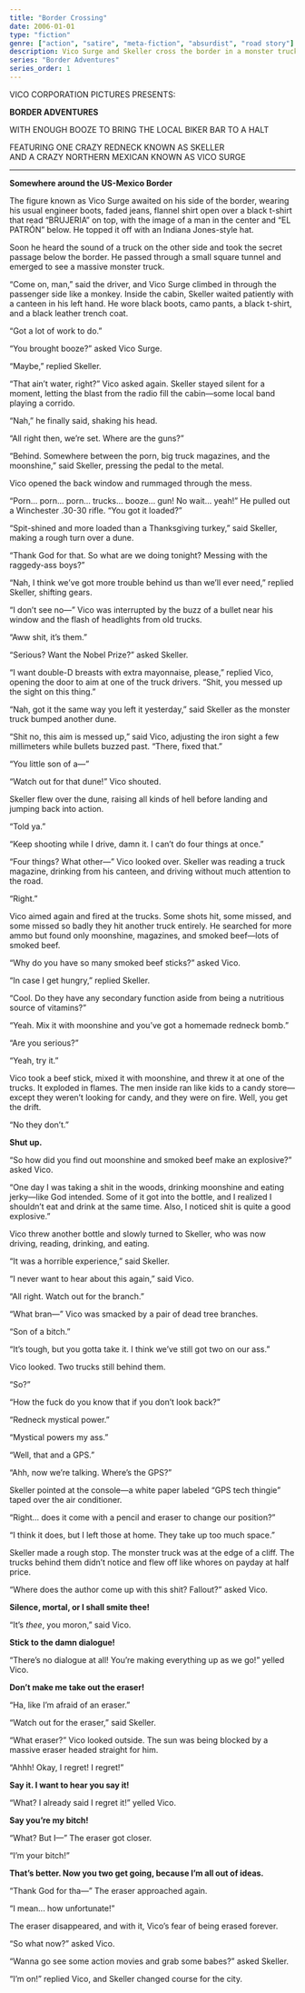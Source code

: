 ```yaml
---
title: "Border Crossing"
date: 2006-01-01
type: "fiction"
genre: ["action", "satire", "meta-fiction", "absurdist", "road story"]
description: Vico Surge and Skeller cross the border in a monster truck loaded with booze, beef, and bullets. Chaos ensues, the author intervenes, and an eraser threatens to wipe it all out. A grindhouse fever dream from the Border Adventures series.
series: "Border Adventures"
series_order: 1
---
```


VICO CORPORATION PICTURES PRESENTS:

**BORDER ADVENTURES**

WITH ENOUGH BOOZE TO BRING THE LOCAL BIKER BAR TO A HALT

FEATURING ONE CRAZY REDNECK KNOWN AS SKELLER  
AND A CRAZY NORTHERN MEXICAN KNOWN AS VICO SURGE

---

**Somewhere around the US-Mexico Border**

The figure known as Vico Surge awaited on his side of the border, wearing his usual engineer boots, faded jeans, flannel shirt open over a black t-shirt that read “BRUJERIA” on top, with the image of a man in the center and “EL PATRÓN” below. He topped it off with an Indiana Jones-style hat.

Soon he heard the sound of a truck on the other side and took the secret passage below the border. He passed through a small square tunnel and emerged to see a massive monster truck.

“Come on, man,” said the driver, and Vico Surge climbed in through the passenger side like a monkey. Inside the cabin, Skeller waited patiently with a canteen in his left hand. He wore black boots, camo pants, a black t-shirt, and a black leather trench coat.

“Got a lot of work to do.”

“You brought booze?” asked Vico Surge.

“Maybe,” replied Skeller.

“That ain’t water, right?” Vico asked again. Skeller stayed silent for a moment, letting the blast from the radio fill the cabin—some local band playing a corrido.

“Nah,” he finally said, shaking his head.

“All right then, we’re set. Where are the guns?”

“Behind. Somewhere between the porn, big truck magazines, and the moonshine,” said Skeller, pressing the pedal to the metal.

Vico opened the back window and rummaged through the mess.

“Porn... porn... porn... trucks... booze... gun! No wait... yeah!” He pulled out a Winchester .30-30 rifle. “You got it loaded?”

“Spit-shined and more loaded than a Thanksgiving turkey,” said Skeller, making a rough turn over a dune.

“Thank God for that. So what are we doing tonight? Messing with the raggedy-ass boys?”

“Nah, I think we’ve got more trouble behind us than we’ll ever need,” replied Skeller, shifting gears.

“I don’t see no—” Vico was interrupted by the buzz of a bullet near his window and the flash of headlights from old trucks.

“Aww shit, it’s them.”

“Serious? Want the Nobel Prize?” asked Skeller.

“I want double-D breasts with extra mayonnaise, please,” replied Vico, opening the door to aim at one of the truck drivers. “Shit, you messed up the sight on this thing.”

“Nah, got it the same way you left it yesterday,” said Skeller as the monster truck bumped another dune.

“Shit no, this aim is messed up,” said Vico, adjusting the iron sight a few millimeters while bullets buzzed past. “There, fixed that.”

“You little son of a—”

“Watch out for that dune!” Vico shouted.

Skeller flew over the dune, raising all kinds of hell before landing and jumping back into action.

“Told ya.”

“Keep shooting while I drive, damn it. I can’t do four things at once.”

“Four things? What other—” Vico looked over. Skeller was reading a truck magazine, drinking from his canteen, and driving without much attention to the road.

“Right.”

Vico aimed again and fired at the trucks. Some shots hit, some missed, and some missed so badly they hit another truck entirely. He searched for more ammo but found only moonshine, magazines, and smoked beef—lots of smoked beef.

“Why do you have so many smoked beef sticks?” asked Vico.

“In case I get hungry,” replied Skeller.

“Cool. Do they have any secondary function aside from being a nutritious source of vitamins?”

“Yeah. Mix it with moonshine and you’ve got a homemade redneck bomb.”

“Are you serious?”

“Yeah, try it.”

Vico took a beef stick, mixed it with moonshine, and threw it at one of the trucks. It exploded in flames. The men inside ran like kids to a candy store—except they weren’t looking for candy, and they were on fire. Well, you get the drift.

“No they don’t.”

**Shut up.**

“So how did you find out moonshine and smoked beef make an explosive?” asked Vico.

“One day I was taking a shit in the woods, drinking moonshine and eating jerky—like God intended. Some of it got into the bottle, and I realized I shouldn’t eat and drink at the same time. Also, I noticed shit is quite a good explosive.”

Vico threw another bottle and slowly turned to Skeller, who was now driving, reading, drinking, and eating.

“It was a horrible experience,” said Skeller.

“I never want to hear about this again,” said Vico.

“All right. Watch out for the branch.”

“What bran—” Vico was smacked by a pair of dead tree branches.

“Son of a bitch.”

“It’s tough, but you gotta take it. I think we’ve still got two on our ass.”

Vico looked. Two trucks still behind them.

“So?”

“How the fuck do you know that if you don’t look back?”

“Redneck mystical power.”

“Mystical powers my ass.”

“Well, that and a GPS.”

“Ahh, now we’re talking. Where’s the GPS?”

Skeller pointed at the console—a white paper labeled “GPS tech thingie” taped over the air conditioner.

“Right... does it come with a pencil and eraser to change our position?”

“I think it does, but I left those at home. They take up too much space.”

Skeller made a rough stop. The monster truck was at the edge of a cliff. The trucks behind them didn’t notice and flew off like whores on payday at half price.

“Where does the author come up with this shit? Fallout?” asked Vico.

**Silence, mortal, or I shall smite thee!**

“It’s *thee*, you moron,” said Vico.

**Stick to the damn dialogue!**

“There’s no dialogue at all! You’re making everything up as we go!” yelled Vico.

**Don’t make me take out the eraser!**

“Ha, like I’m afraid of an eraser.”

“Watch out for the eraser,” said Skeller.

“What eraser?” Vico looked outside. The sun was being blocked by a massive eraser headed straight for him.

“Ahhh! Okay, I regret! I regret!”

**Say it. I want to hear you say it!**

“What? I already said I regret it!” yelled Vico.

**Say you’re my bitch!**

“What? But I—” The eraser got closer.

“I’m your bitch!”

**That’s better. Now you two get going, because I’m all out of ideas.**

“Thank God for tha—” The eraser approached again.

“I mean... how unfortunate!”

The eraser disappeared, and with it, Vico’s fear of being erased forever.

“So what now?” asked Vico.

“Wanna go see some action movies and grab some babes?” asked Skeller.

“I’m on!” replied Vico, and Skeller changed course for the city.
